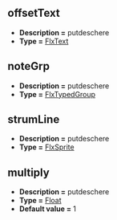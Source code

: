 ## offsetText
* **Description =** putdeschere
* **Type =** [FlxText](https://api.haxeflixel.com/flixel/text/FlxText.html)

## noteGrp
* **Description =** putdeschere
* **Type =** [FlxTypedGroup<Note>](https://api.haxeflixel.com/flixel/group/FlxGroup/FlxTypedGroup.html)

## strumLine
* **Description =** putdeschere
* **Type =** [FlxSprite](https://api.haxeflixel.com/flixel/FlxSprite.html)

## multiply
* **Description =** putdeschere
* **Type =** [Float](https://api.haxeflixel.com/Float.html)
* **Default value =** 1

